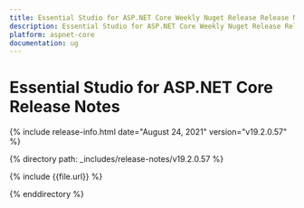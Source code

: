 ```yaml
---
title: Essential Studio for ASP.NET Core Weekly Nuget Release Release Notes  
description: Essential Studio for ASP.NET Core Weekly Nuget Release Release Notes  
platform: aspnet-core
documentation: ug
---
```


# Essential Studio for ASP.NET Core  Release Notes  

{% include release-info.html date="August 24, 2021"  version="v19.2.0.57" %} 


{% directory path: _includes/release-notes/v19.2.0.57
 %}

{% include {{file.url}} %}

{% enddirectory %}